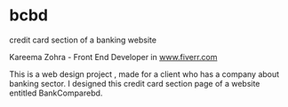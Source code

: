 # bcbd
credit card section of a banking website

Kareema Zohra - Front End Developer in www.fiverr.com

This is a web design project , made for a client who has a company about banking sector. I designed this credit card section page of a website entitled BankComparebd.
